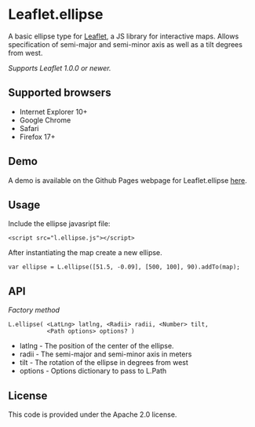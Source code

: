 Leaflet.ellipse
===============

A basic ellipse type for [Leaflet](http://leafletjs.com), a JS 
library for interactive maps.  Allows specification of semi-major and
semi-minor axis as well as a tilt degrees from west.

*Supports Leaflet 1.0.0 or newer.*

## Supported browsers

* Internet Explorer 10+
* Google Chrome
* Safari
* Firefox 17+

## Demo

A demo is available on the Github Pages webpage for Leaflet.ellipse [here](http://jdfergason.github.io/Leaflet.Ellipse/).

## Usage

Include the ellipse javasript file:

    <script src="l.ellipse.js"></script>

After instantiating the map create a new ellipse.

    var ellipse = L.ellipse([51.5, -0.09], [500, 100], 90).addTo(map);

## API

*Factory method*

    L.ellipse( <LatLng> latlng, <Radii> radii, <Number> tilt, 
               <Path options> options? )

 * latlng  - The position of the center of the ellipse.
 * radii   - The semi-major and semi-minor axis in meters
 * tilt    - The rotation of the ellipse in degrees from west
 * options - Options dictionary to pass to L.Path

## License

This code is provided under the Apache 2.0 license.
